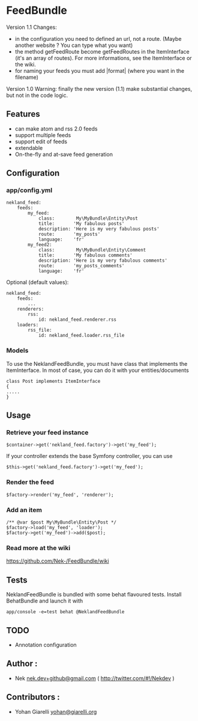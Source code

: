 FeedBundle
===========

Version 1.1
Changes:
- in the configuration you need to defined an url, not a route. (Maybe another website ? You can type what you want)
- the method getFeedRoute become getFeedRoutes in the ItemInterface (it's an array of routes). For more informations, see the ItemInterface or the wiki.
- for naming your feeds you must add |format| (where you want in the filename)


Version 1.0
Warning: finally the new version (1.1) make substantial changes, but not in the code logic.


Features
--------

 * can make atom and rss 2.0 feeds
 * support multiple feeds
 * support edit of feeds
 * extendable
 * On-the-fly and at-save feed generation

Configuration
-------------

### app/config.yml

    nekland_feed:
        feeds:
            my_feed:
                class:        My\MyBundle\Entity\Post
                title:       'My fabulous posts'
                description: 'Here is my very fabulous posts'
                route:       'my_posts'
                language:    'fr'
            my_feed2:
                class:        My\MyBundle\Entity\Comment
                title:       'My fabulous comments'
                description: 'Here is my very fabulous comments'
                route:       'my_posts_comments'
                language:    'fr'

Optional (default values):

    nekland_feed:
        feeds:
            ...
        renderers:
            rss:
                id: nekland_feed.renderer.rss
        loaders:
            rss_file:
                id: nekland_feed.loader.rss_file

### Models

To use the NeklandFeedBundle, you must have class that implements the ItemInterface. In most of case, you can do it with your entities/documents

    class Post implements ItemInterface
    {
    .....
    }

Usage
-----

### Retrieve your feed instance

    $container->get('nekland_feed.factory')->get('my_feed');

If your controller extends the base Symfony controller, you can use

    $this->get('nekland_feed.factory')->get('my_feed');


### Render the feed

    $factory->render('my_feed', 'renderer');

### Add an item

    /** @var $post My\MyBundle\Entity\Post */
    $factory->load('my_feed', 'loader');
    $factory->get('my_feed')->add($post);
    
### Read more at the wiki

https://github.com/Nek-/FeedBundle/wiki

Tests
-----

NeklandFeedBundle is bundled with some behat flavoured tests. Install BehatBundle and launch it with

    app/console -e=test behat @NeklandFeedBundle

TODO
----

 * Annotation configuration
 
Author :
-------------
 * Nek <nek.dev+github@gmail.com> ( http://twitter.com/#!/Nekdev )

Contributors :
-------------

 * Yohan Giarelli <yohan@giarelli.org> 
